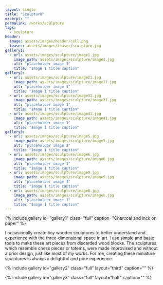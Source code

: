 ```yaml
---
layout: single
title: "Sculpture"
excerpt: ""
permalink: /works/sculpture
tags:
  - sculpture
header:
  image: assets/images/header/cell.png
  teaser: assets/images/teaser/sculpture.jpg 
gallery1:
  - url: assets/images/sculpture/image1.jpg
    image_path: assets/images/sculpture/image1.jpg
    alt: "placeholder image 1"
    title: "Image 1 title caption"
gallery2:
  - url: assets/images/sculpture/image21.jpg
    image_path: assets/images/sculpture/image21.jpg
    alt: "placeholder image 1"
    title: "Image 1 title caption"
  - url: assets/images/sculpture/image31.jpg
    image_path: assets/images/sculpture/image31.jpg
    alt: "placeholder image 1"
    title: "Image 1 title caption"
  - url: assets/images/sculpture/image41.jpg
    image_path: assets/images/sculpture/image41.jpg
    alt: "placeholder image 1"
    title: "Image 1 title caption"
gallery3:	
  - url: assets/images/sculpture/image5.jpg
    image_path: assets/images/sculpture/image5.jpg
    alt: "placeholder image 1"
    title: "Image 1 title caption"
  - url: assets/images/sculpture/image6.jpg
    image_path: assets/images/sculpture/image6.jpg
    alt: "placeholder image 1"
    title: "Image 1 title caption"
  - url: assets/images/sculpture/image9.jpg
    image_path: assets/images/sculpture/image9.jpg
    alt: "placeholder image 1"
    title: "Image 1 title caption"
  - url: assets/images/sculpture/image8.jpg
    image_path: assets/images/sculpture/image8.jpg
    alt: "placeholder image 1"
    title: "Image 1 title caption"
---
```



{% include gallery id="gallery1" class="full" caption="Charcoal and inck on paper" %}


I occasionally create tiny wooden sculptures to better understand and experience with the three-dimensional space in art. I use simple and basic tools to make these art pieces from discarded wood blocks. The sculptures, which resemble chess pieces or totems, were made improvised and without a prior design, just like most of my works. For me, creating these miniature sculptures is always a delightful and pure experience.

{% include gallery id="gallery2" class="full" layout="third" caption="" %}

{% include gallery id="gallery3" class="full" layout="half" caption="" %}

